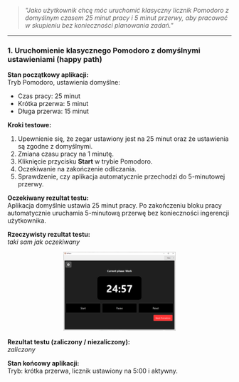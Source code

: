 > _"Jako użytkownik chcę móc uruchomić klasyczny licznik Pomodoro z domyślnym czasem 25 minut pracy i 5 minut przerwy, aby pracować w skupieniu bez konieczności planowania zadań."_

---

### **1. Uruchomienie klasycznego Pomodoro z domyślnymi ustawieniami (happy path)**

**Stan początkowy aplikacji:**  
Tryb Pomodoro, ustawienia domyślne:
- Czas pracy: 25 minut  
- Krótka przerwa: 5 minut  
- Długa przerwa: 15 minut  

**Kroki testowe:**
1. Upewnienie się, że zegar ustawiony jest na 25 minut oraz że ustawienia są zgodne z domyślnymi.
2. Zmiana czasu pracy na 1 minutę.
3. Kliknięcie przycisku **Start** w trybie Pomodoro.
4. Oczekiwanie na zakończenie odliczania.
5. Sprawdzenie, czy aplikacja automatycznie przechodzi do 5-minutowej przerwy.

**Oczekiwany rezultat testu:**  
Aplikacja domyślnie ustawia 25 minut pracy. Po zakończeniu bloku pracy automatycznie uruchamia 5-minutową przerwę bez konieczności ingerencji użytkownika.

**Rzeczywisty rezultat testu:**  
*taki sam jak oczekiwany*
<p align="center">
  <img src="../testCasesResults/WFM005-1.png" width="50%" />
</p>

**Rezultat testu (zaliczony / niezaliczony):**  
*zaliczony*

**Stan końcowy aplikacji:**  
Tryb: krótka przerwa, licznik ustawiony na 5:00 i aktywny.
